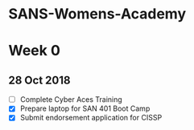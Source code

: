 # SANS-Womens-Academy
# Week 0
## 28 Oct 2018
- [ ] Complete Cyber Aces Training
- [X] Prepare laptop for SAN 401 Boot Camp
- [X] Submit endorsement application for CISSP
